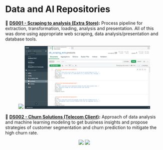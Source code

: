 # Data and AI Repositories

🎲 **[DS001 - Scraping to analysis (Extra Store)](https://github.com/GabrielMotaBLima/DS001--scraping-to-analysis--Extra-Store):** Process pipeline for extraction, transformation, loading, analysis and presentation. All of this was done using appropriate web scraping, data analysis/presentation and database tools.
<p align="center">
<img src='https://github.com/GabrielMotaBLima/DS001-scraping-to-analysis--Extra-Store/raw/main/images/step_9.1%20-%20joining%20products%20and%20review%20to%20presentation.png' width='400'>
<img src='https://github.com/gabrielmotablima/DS001--scraping-to-analysis--Extra-Store/raw/main/images/step_5%20-%20products%20been%20saved.png' width='400'>
</p>

🎲 **[DS002 - Churn Solutions (Telecom Client)](https://github.com/GabrielMotaBLima/DS002--churn-solutions--Telecom):** Approach of data analysis and machine learning modeling to get business insights and propose strategies of customer segmentation and churn prediction to mitigate the high churn rate.
<p align="center">
<img src='https://github.com/gabrielmotablima/DS000--data-ai/assets/31813682/b0ad1f54-6af3-4522-9360-deab409a174d' width='400'>
<img src='https://github.com/gabrielmotablima/DS002--churn-solutions--Telecom/assets/31813682/1ff7993c-a37a-45d7-a104-012aefc7ef2d' width='300'>
</p>
